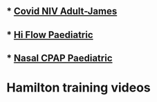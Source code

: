 ## * [Covid NIV Adult-James](https://www.youtube.com/watch?v=-M0KCggp1Lw&feature=youtu.be)

## * [Hi Flow Paediatric](https://youtu.be/UkrFbRb0bfY)

## * [Nasal CPAP Paediatric](https://youtu.be/JeXSA6AnLqQ)


# Hamilton training videos


